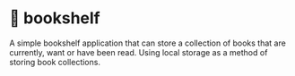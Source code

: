 # 📕 bookshelf

A simple bookshelf application that can store a collection of books that are currently, want or have been read.
Using local storage as a method of storing book collections.
